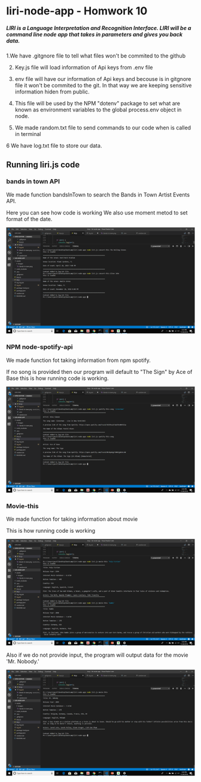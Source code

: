 # liri-node-app - Homwork 10

##### LIRI is a Language Interpretation and Recognition Interface. LIRI will be a command line node app that takes in parameters and gives you back data.

1.We have .gitgnore file to tell what files won't be commited to the github

2. Key.js file will load information of Api keys from .env file

3. env file will have our information of Api keys and becouse is in gitgnore file it won't be commited to the git.
In that way we are keeping sensitive information hiden from public.

4. This file will be used by the NPM "dotenv" package to set what are known as environment variables to the global process.env object in node.

5. We made random.txt file to send commands to our code when is called in terminal

6 We have log.txt file to store our data.

## Running liri.js code

### bands in town API

We made function bandsInTown to search the Bands in Town Artist Events API.

Here you can see how code is working
We also use moment metod to set format of the date.

![concert-this](https://github.com/nenadlazarevic/liri-node-app/blob/master/assets/images/concert-this.png)

### NPM node-spotify-api

We made function fot taking information from npm spotify.

If no song is provided then our program will default to "The Sign" by Ace of Base
this is how running code is working.


![GitHub Logo](https://github.com/nenadlazarevic/liri-node-app/blob/master/assets/images/spotify.png)

### Movie-this

We made function for taking information about movie

This is how running code is working

![GitHub Logo](https://github.com/nenadlazarevic/liri-node-app/blob/master/assets/images/movie.png)

Also if we do not provide input, the program will output data for the movie 'Mr. Nobody.'

![GitHub Logo](https://github.com/nenadlazarevic/liri-node-app/blob/master/assets/images/defoult%20movie.png)






